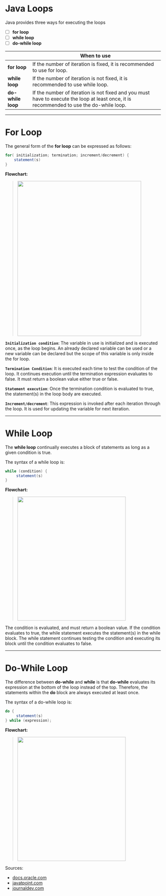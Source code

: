 
# Java Loops 

Java provides three ways for executing the loops
- [ ] **for loop**
- [ ] **while loop**
- [ ] **do-while loop**

|               	| When to use                                                                                                                              	|
|---------------	|------------------------------------------------------------------------------------------------------------------------------------------	|
| **for loop**    | If the number of iteration is fixed, it is recommended to use for loop.                                                                  	|
| **while loop**  | If the number of iteration is not fixed, it is recommended to use while loop.                                                            	|
|**do-while loop**| If the number of iteration is not fixed and you must have to execute the loop at least once, it is recommended to use the do-while loop. 	|

---

# For Loop

The general form of the **for loop** can be expressed as follows:
```java
for( initialization; termination; increment/decrement) {
    statement(s)
}
```

**Flowchart:**
> <p >
>   <img src="https://cdn.journaldev.com/wp-content/uploads/2017/10/java-for-loop.png" width="400" height="500">
> </p>

**```Initialization condition```**: The variable in use is initialized and is executed once, as the loop begins. An already declared variable can be used or a new variable can be declared but the scope of this variable is only inside the for loop.

**```Termination Condition```**: It is executed each time to test the condition of the loop. It continues execution until the termination expression evaluates to false. It must return a boolean value either true or false.

**```Statement execution```**: Once the termination condition is evaluated to true, the statement(s) in the loop body are executed.

**```Increment/decrement```**: This expression is invoked after each iteration through the loop. It is used for updating the variable for next iteration.

---

# While Loop

The **while loop** continually executes a block of statements as long as a given condition is true.

The syntax of a while loop is:
```java
while (condition) {
     statement(s)
}
```

**Flowchart:** 
> <p >
>   <img src="https://cdn.journaldev.com/wp-content/uploads/2017/10/while-loop-java.png" width="350" height="400">
> </p>
The condition is evaluated, and must return a boolean value. If the condition evaluates to true, the while statement executes the statement(s) in the while block. The while statement continues testing the condition and executing its block until the condition evaluates to false.

---

# Do-While Loop

The difference between **do-while** and **while** is that **do-while** evaluates its expression at the bottom of the loop instead of the top. Therefore, the statements within the **do** block are always executed at least once.

The syntax of a  do-while loop is:
```java
do {
     statement(s)
} while (expression);
```

**Flowchart:**

> <p >
>   <img src="https://cdn.journaldev.com/wp-content/uploads/2017/10/java-do-while-loop-1.png" width="350" height="400">
> </p>

Sources: 
* [docs.oracle.com](https://docs.oracle.com/javase/tutorial/java/nutsandbolts/flow.html)
* [javatpoint.com](https://www.javatpoint.com/java-tutorial)
* [journaldev.com](https://www.journaldev.com/7153/core-java-tutorial#core-java-tutorial-8211-getting-started)




